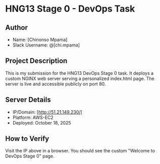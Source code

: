 # HNG13 Stage 0 - DevOps Task

## Author
- Name: [Chinonso Mpama]
- Slack Username: @[chi.mpama]

## Project Description
This is my submission for the HNG13 DevOps Stage 0 task. It deploys a custom NGINX web server serving a personalized index.html page. The server is live and accessible publicly on port 80.

## Server Details
- IP/Domain: [http://51.21.149.230/]
- Platform: AWS-EC2
- Deployed: October 18, 2025

## How to Verify
Visit the IP above in a browser. You should see the custom "Welcome to DevOps Stage 0" page.
